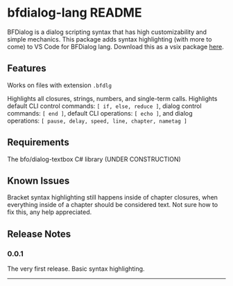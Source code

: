 # bfdialog-lang README

BFDialog is a dialog scripting syntax that has high customizability and simple mechanics. This package adds syntax highlighting (with more to come) to VS Code for BFDialog lang. Download this as a vsix package [here](https://drive.google.com/file/d/1Mkk9pLZybn1LTJkLIZsyz7TumMKD2hbz/view?usp=sharing).

## Features

Works on files with extension `.bfdlg`

Highlights all closures, strings, numbers, and single-term calls. Highlights default CLI control commands: `[ if, else, reduce ]`, dialog control commands: `[ end ]`, default CLI operations: `[ echo ]`, and dialog operations: `[ pause, delay, speed, line, chapter, nametag ]`

## Requirements

The bfo/dialog-textbox C# library (UNDER CONSTRUCTION)

## Known Issues

Bracket syntax highlighting still happens inside of chapter closures, when everything inside of a chapter should be considered text. Not sure how to fix this, any help appreciated.

## Release Notes

### 0.0.1

The very first release. Basic syntax highlighting.

---
